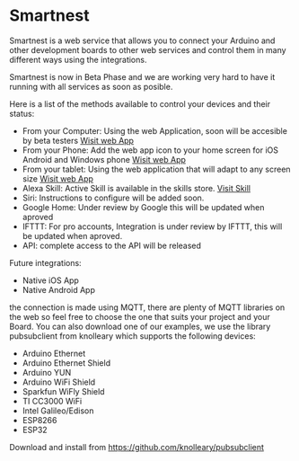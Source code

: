 # Smartnest
Smartnest is a web service that allows you to connect your Arduino and other development boards to other web services and control them in many different ways using the integrations. 

Smartnest is now in Beta Phase and we are working very hard to have it running with all services as soon as posible.

Here is a list of the methods available to control your devices and their status:
* From your Computer: Using the web Application, soon will be accesible by beta testers [Wisit web App](https://www.smartnest.cz)
* From your Phone: Add the web app icon to your home screen for iOS Android and Windows phone [Wisit web App](https://www.smartnest.cz)
* From your tablet: Using the web application that will adapt to any screen size [Wisit web App](https://www.smartnest.cz)
* Alexa Skill: Active Skill is available in the skills store. [Visit Skill](https://skills-store.amazon.com/deeplink/dp/B07VH46TDC?deviceType=app&share&refSuffix=ss_copy) 
* Siri: Instructions to configure will be added soon.
* Google Home: Under review by Google this will be updated when aproved
* IFTTT: For pro accounts, Integration is under review by IFTTT, this will be updated when aproved.
* API: complete access to the API will be released

Future integrations:

* Native iOS App
* Native Android App



the connection is made using MQTT, there are plenty of MQTT libraries on the web so feel free to choose the one that suits your project and your Board.
You can also download one of our examples, we use the library pubsubclient from knolleary which supports the following devices:

* Arduino Ethernet
* Arduino Ethernet Shield
* Arduino YUN 
* Arduino WiFi Shield
* Sparkfun WiFly Shield
* TI CC3000 WiFi
* Intel Galileo/Edison
* ESP8266
* ESP32

Download and install from https://github.com/knolleary/pubsubclient


